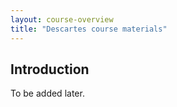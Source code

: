 ```yaml
---
layout: course-overview
title: "Descartes course materials"
---
```


## Introduction

To be added later.